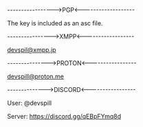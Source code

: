 ----------------->PGP<-------------------

The key is included as an asc file.

---------------->XMPP<------------------

devspil@xmpp.jp

--------------->PROTON<-----------------

devspill@proton.me

-------------->DISCORD<-----------------

User: @devspill

Server: https://discord.gg/qEBpFYmq8d
